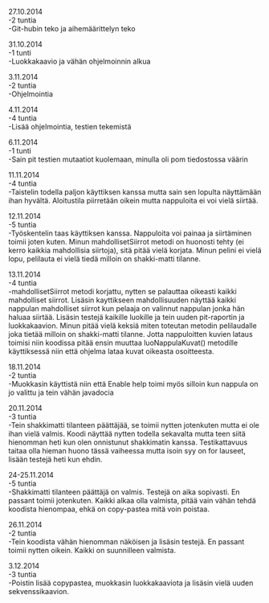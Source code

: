 27.10.2014  
  -2 tuntia  
  -Git-hubin teko ja aihemäärittelyn teko
  
31.10.2014  
  -1 tunti  
  -Luokkakaavio ja vähän ohjelmoinnin alkua  
  
3.11.2014  
  -2 tuntia  
  -Ohjelmointia  
  
4.11.2014  
  -4 tuntia  
  -Lisää ohjelmointia, testien tekemistä  
  
6.11.2014  
  -1 tunti  
  -Sain pit testien mutaatiot kuolemaan, minulla oli pom tiedostossa väärin
  
11.11.2014  
  -4 tuntia  
  -Taistelin todella paljon käyttiksen kanssa mutta sain sen lopulta näyttämään ihan hyvältä. Aloitustila piirretään    oikein mutta nappuloita ei voi vielä siirtää.

12.11.2014  
  -5 tuntia  
  -Työskentelin taas käyttiksen kanssa. Nappuloita voi painaa ja siirtäminen toimii joten kuten. Minun mahdollisetSiirrot metodi on huonosti tehty (ei kerro kaikkia mahdollisia siirtoja), sitä pitää vielä korjata. Minun pelini ei vielä lopu, pelilauta ei vielä tiedä milloin on shakki-matti tilanne.
  
13.11.2014  
  -4 tuntia  
  -mahdollisetSiirrot metodi korjattu, nytten se palauttaa oikeasti kaikki mahdolliset siirrot. Lisäsin kayttikseen mahdollisuuden näyttää kaikki nappulan mahdolliset siirrot kun pelaaja on valinnut nappulan jonka hän haluaa siirtää. Lisäsin testejä kaikille luokille ja tein uuden pit-raportin ja luokkakaavion. Minun pitää vielä keksiä miten toteutan metodin pelilaudalle joka tietää milloin on shakki-matti tilanne. Jotta nappuloitten kuvien lataus toimisi niin koodissa pitää ensin muuttaa luoNappulaKuvat() metodille käyttiksessä niin että ohjelma lataa kuvat oikeasta osoitteesta.
  
18.11.2014  
  -2 tuntia  
  -Muokkasin käyttistä niin että Enable help toimi myös silloin kun nappula on jo valittu ja tein vähän javadocia
  
20.11.2014  
  -3 tuntia  
  -Tein shakkimatti tilanteen päättäjää, se toimii nytten jotenkuten mutta ei ole ihan vielä valmis. Koodi näyttää nytten todella sekavalta mutta teen siitä hienomman heti kun olen onnistunut shakkimatin kanssa. Testikattavuus taitaa olla hieman huono tässä vaiheessa mutta isoin syy on for lauseet, lisään testejä heti kun ehdin.
  
24-25.11.2014  
 -5 tuntia  
 -Shakkimatti tilanteen päättäjä on valmis. Testejä on aika sopivasti. En passant toimii jotenkuten. Kaikki alkaa olla valmista, pitää vain vähän tehdä koodista hienompaa, ehkä on copy-pastea mitä voin poistaa.
 
26.11.2014  
 -2 tuntia  
 -Tein koodista vähän hienomman näköisen ja lisäsin testejä. En passant toimii nytten oikein. Kaikki on suunnilleen valmista.

3.12.2014  
  -3 tuntia  
  -Poistin lisää copypastea, muokkasin luokkakaaviota ja lisäsin vielä uuden sekvenssikaavion.
